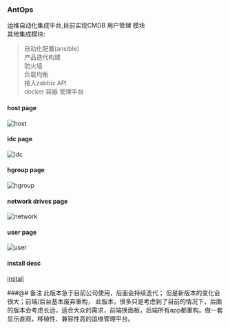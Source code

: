 ### AntOps
运维自动化集成平台,目前实现CMDB 用户管理 模块</br>
其他集成模块:</br>
> 自动化配置(ansible)</br>
  产品迭代构建</br>
  防火墙</br>
  负载均衡</br>
  接入zabbix API</br>
  docker 容器 管理平台</br>

#### host page
![host](https://github.com/szlyunnan/AntOps/blob/master/Ant/example/host.png)

#### idc page
![idc](https://github.com/szlyunnan/AntOps/blob/master/Ant/example/jif.png)

#### hgroup page
![hgroup](https://github.com/szlyunnan/AntOps/blob/master/Ant/example/hgroup.png)

#### network drives page
![network](https://github.com/szlyunnan/AntOps/blob/master/Ant/example/network.png)

#### user page
![user](https://github.com/szlyunnan/AntOps/blob/master/Ant/example/user.png)

#### install desc
[install](https://github.com/szlyunnan/AntOps/tree/master/Ant)

###@# 备注
此版本急于目前公司使用，后面会持续迭代；
但是新版本的变化会很大；前端/后台基本废弃重构，
此版本，很多只是考虑到了目前的情况下，后面的版本会考虑长远，适合大众的需求，前端换面板，后端所有app都重构。做一套显示直观，移植性、兼容性高的运维管理平台。
